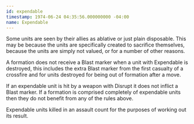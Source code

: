 ```yaml
---
id: expendable
timestamp: 1974-06-24 04:35:56.000000000 -04:00
name: Expendable
---
```

<p>Some units are seen by their allies as ablative or just plain disposable. This may be because the units are specifically created to sacrifice themselves, because the units are simply not valued, or for a number of other reasons.</p>

<p>A formation does not receive a Blast marker when a unit with Expendable is destroyed, this includes the extra Blast marker from the first casualty of a crossfire and for units destroyed for being out of formation after a move.</p>

<p>If an expendable unit is hit by a weapon with Disrupt it does not inflict a Blast marker. If a formation is comprised completely of expendable units then they do not benefit from any of the rules above.</p>

<p>Expendable units killed in an assault count for the purposes of working out its result.</p>